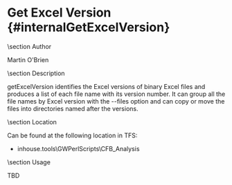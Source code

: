 Get Excel Version {#internalGetExcelVersion}
===========================================

\section Author

Martin O'Brien

\section Description

getExcelVersion identifies the Excel versions of binary Excel files and produces a list of each file name with its version number. It can group all the file names by Excel version with the --files option and can copy or move the files into directories named after the versions.

\section Location

Can be found at the following location in TFS:


- inhouse.tools\GWPerlScripts\CFB_Analysis

\section Usage

TBD